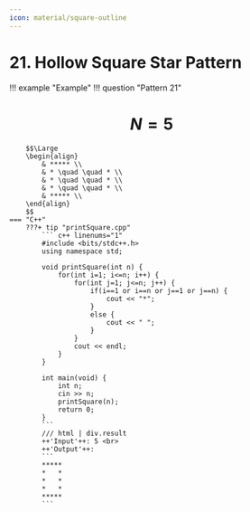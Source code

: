 ```yaml
---
icon: material/square-outline
---
```


# 21. Hollow Square Star Pattern

!!! example "Example"
    !!! question "Pattern 21"
        <h1 align="center">$N = 5$</h1>

        $$\Large
        \begin{align}
            & ***** \\
            & * \quad \quad * \\
            & * \quad \quad * \\
            & * \quad \quad * \\
            & ***** \\
        \end{align}
        $$
    === "C++"
        ???+ tip "printSquare.cpp"
            ``` c++ linenums="1"
            #include <bits/stdc++.h>
            using namespace std;

            void printSquare(int n) {
                for(int i=1; i<=n; i++) {
                    for(int j=1; j<=n; j++) {
                        if(i==1 or i==n or j==1 or j==n) {
                            cout << "*";
                        } 
                        else {
                            cout << " ";
                        }
                    }
                    cout << endl;
                }
            }

            int main(void) {
                int n;
                cin >> n;
                printSquare(n);
                return 0;
            }
            ```
            /// html | div.result
            ++'Input'++: 5 <br>
            ++'Output'++:
            ```
            *****
            *   *
            *   *
            *   *
            *****
            ```
